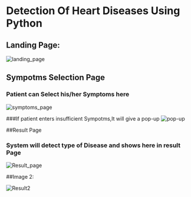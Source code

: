 #  **Detection Of Heart Diseases Using Python**

## Landing Page:
![landing_page](https://user-images.githubusercontent.com/56387441/116800359-02d7d580-ab1e-11eb-9b4c-00414f90bfac.png)

## Sympotms Selection Page
### Patient can Select his/her Symptoms here
![symptoms_page](https://user-images.githubusercontent.com/56387441/116800413-6b26b700-ab1e-11eb-9e62-dd5468005664.png)


###If patient enters insufficient Sympotms,It will give a pop-up
![pop-up](https://user-images.githubusercontent.com/56387441/116800459-e2f4e180-ab1e-11eb-87a4-4b48e99f5d4b.png)


##Result Page
### System will detect type of Disease and shows here in result Page

![Result_page](https://user-images.githubusercontent.com/56387441/116800431-a6c18100-ab1e-11eb-8755-db4df37e03df.png)

##Image 2:

![Result2](https://user-images.githubusercontent.com/56387441/116800503-53036780-ab1f-11eb-92a9-9f48c963d021.png)




                                                                      
